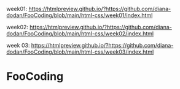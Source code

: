 week01:
https://htmlpreview.github.io/?https://github.com/diana-dodan/FooCoding/blob/main/html-css/week01/index.html

week02: 
https://htmlpreview.github.io/?https://github.com/diana-dodan/FooCoding/blob/main/html-css/week02/index.html

week 03: 
https://htmlpreview.github.io/?https://github.com/diana-dodan/FooCoding/blob/main/html-css/week03/index.html
# FooCoding
